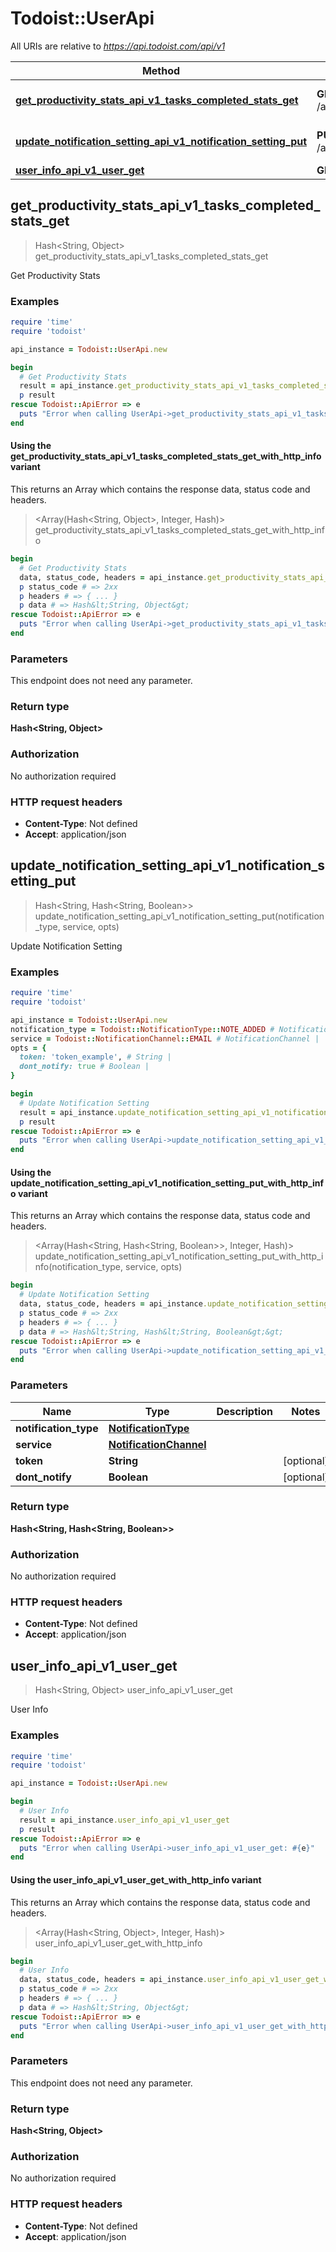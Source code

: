 # Todoist::UserApi

All URIs are relative to *https://api.todoist.com/api/v1*

| Method | HTTP request | Description |
| ------ | ------------ | ----------- |
| [**get_productivity_stats_api_v1_tasks_completed_stats_get**](UserApi.md#get_productivity_stats_api_v1_tasks_completed_stats_get) | **GET** /api/v1/tasks/completed/stats | Get Productivity Stats |
| [**update_notification_setting_api_v1_notification_setting_put**](UserApi.md#update_notification_setting_api_v1_notification_setting_put) | **PUT** /api/v1/notification_setting | Update Notification Setting |
| [**user_info_api_v1_user_get**](UserApi.md#user_info_api_v1_user_get) | **GET** /api/v1/user | User Info |


## get_productivity_stats_api_v1_tasks_completed_stats_get

> Hash&lt;String, Object&gt; get_productivity_stats_api_v1_tasks_completed_stats_get

Get Productivity Stats

### Examples

```ruby
require 'time'
require 'todoist'

api_instance = Todoist::UserApi.new

begin
  # Get Productivity Stats
  result = api_instance.get_productivity_stats_api_v1_tasks_completed_stats_get
  p result
rescue Todoist::ApiError => e
  puts "Error when calling UserApi->get_productivity_stats_api_v1_tasks_completed_stats_get: #{e}"
end
```

#### Using the get_productivity_stats_api_v1_tasks_completed_stats_get_with_http_info variant

This returns an Array which contains the response data, status code and headers.

> <Array(Hash&lt;String, Object&gt;, Integer, Hash)> get_productivity_stats_api_v1_tasks_completed_stats_get_with_http_info

```ruby
begin
  # Get Productivity Stats
  data, status_code, headers = api_instance.get_productivity_stats_api_v1_tasks_completed_stats_get_with_http_info
  p status_code # => 2xx
  p headers # => { ... }
  p data # => Hash&lt;String, Object&gt;
rescue Todoist::ApiError => e
  puts "Error when calling UserApi->get_productivity_stats_api_v1_tasks_completed_stats_get_with_http_info: #{e}"
end
```

### Parameters

This endpoint does not need any parameter.

### Return type

**Hash&lt;String, Object&gt;**

### Authorization

No authorization required

### HTTP request headers

- **Content-Type**: Not defined
- **Accept**: application/json


## update_notification_setting_api_v1_notification_setting_put

> Hash&lt;String, Hash&lt;String, Boolean&gt;&gt; update_notification_setting_api_v1_notification_setting_put(notification_type, service, opts)

Update Notification Setting

### Examples

```ruby
require 'time'
require 'todoist'

api_instance = Todoist::UserApi.new
notification_type = Todoist::NotificationType::NOTE_ADDED # NotificationType | 
service = Todoist::NotificationChannel::EMAIL # NotificationChannel | 
opts = {
  token: 'token_example', # String | 
  dont_notify: true # Boolean | 
}

begin
  # Update Notification Setting
  result = api_instance.update_notification_setting_api_v1_notification_setting_put(notification_type, service, opts)
  p result
rescue Todoist::ApiError => e
  puts "Error when calling UserApi->update_notification_setting_api_v1_notification_setting_put: #{e}"
end
```

#### Using the update_notification_setting_api_v1_notification_setting_put_with_http_info variant

This returns an Array which contains the response data, status code and headers.

> <Array(Hash&lt;String, Hash&lt;String, Boolean&gt;&gt;, Integer, Hash)> update_notification_setting_api_v1_notification_setting_put_with_http_info(notification_type, service, opts)

```ruby
begin
  # Update Notification Setting
  data, status_code, headers = api_instance.update_notification_setting_api_v1_notification_setting_put_with_http_info(notification_type, service, opts)
  p status_code # => 2xx
  p headers # => { ... }
  p data # => Hash&lt;String, Hash&lt;String, Boolean&gt;&gt;
rescue Todoist::ApiError => e
  puts "Error when calling UserApi->update_notification_setting_api_v1_notification_setting_put_with_http_info: #{e}"
end
```

### Parameters

| Name | Type | Description | Notes |
| ---- | ---- | ----------- | ----- |
| **notification_type** | [**NotificationType**](.md) |  |  |
| **service** | [**NotificationChannel**](.md) |  |  |
| **token** | **String** |  | [optional] |
| **dont_notify** | **Boolean** |  | [optional] |

### Return type

**Hash&lt;String, Hash&lt;String, Boolean&gt;&gt;**

### Authorization

No authorization required

### HTTP request headers

- **Content-Type**: Not defined
- **Accept**: application/json


## user_info_api_v1_user_get

> Hash&lt;String, Object&gt; user_info_api_v1_user_get

User Info

### Examples

```ruby
require 'time'
require 'todoist'

api_instance = Todoist::UserApi.new

begin
  # User Info
  result = api_instance.user_info_api_v1_user_get
  p result
rescue Todoist::ApiError => e
  puts "Error when calling UserApi->user_info_api_v1_user_get: #{e}"
end
```

#### Using the user_info_api_v1_user_get_with_http_info variant

This returns an Array which contains the response data, status code and headers.

> <Array(Hash&lt;String, Object&gt;, Integer, Hash)> user_info_api_v1_user_get_with_http_info

```ruby
begin
  # User Info
  data, status_code, headers = api_instance.user_info_api_v1_user_get_with_http_info
  p status_code # => 2xx
  p headers # => { ... }
  p data # => Hash&lt;String, Object&gt;
rescue Todoist::ApiError => e
  puts "Error when calling UserApi->user_info_api_v1_user_get_with_http_info: #{e}"
end
```

### Parameters

This endpoint does not need any parameter.

### Return type

**Hash&lt;String, Object&gt;**

### Authorization

No authorization required

### HTTP request headers

- **Content-Type**: Not defined
- **Accept**: application/json

